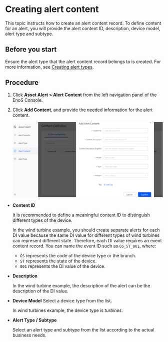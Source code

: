 # Creating alert content

This topic instructs how to create an alert content record. To define content for an alert, you will provide the alert content ID, description, device model, alert type and subtype.

## Before you start

Ensure the alert type that the alert content record belongs to is created. For more information, see [Creating alert types](create_alert_type).

## Procedure

1. Click **Asset Alert > Alert Content** from the left navigation panel of the EnoS Console.

2. Click **Add Content**, and provide the needed information for the alert content. 

   ![1](media/create_alert_content.png)

  - **Content ID**

    It is recommended to define a meaningful content ID to distinguish different types of the device.

    In the wind turbine example, you should create separate alerts for each DI value because the same DI value for different types of wind turbines can represent different state. Therefore, each DI value requires an event content record. You can name the event ID such as `GS_ST_001`, where:

    + `GS` represents the code of the device type or the branch.
    + `ST` represents the state of the device.
    + `001` represents the DI value of the device.

  - **Description**

    In the wind turbine example, the description of the alert can be the description of the DI value.

  - **Device Model**
    Select a device type from the list.

    In wind turbines example, the device type is _turbines_.   

- **Alert Type / Subtype**

  Select an alert type and subtype from the list according to the actual business needs.

